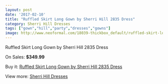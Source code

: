 ```yaml
---
layout: post
date: '2017-02-10'
title: "Ruffled Skirt Long Gown by Sherri Hill 2835 Dress"
category: Sherri Hill Dresses
tags: ["gown","hill","party","dresses","gowns"]
image: http://www.neoformal.com/18039-thickbox_default/ruffled-skirt-long-gown-by-sherri-hill-2835-dress.jpg
---
```

Ruffled Skirt Long Gown by Sherri Hill 2835 Dress

On Sales: **$349.99**
<a href="https://www.neoformal.com/en/sherri-hill-dresses-2014/5824-ruffled-skirt-long-gown-by-sherri-hill-2835-dress.html"><amp-img layout="responsive" width="600" height="600" src="//www.neoformal.com/18039-thickbox_default/ruffled-skirt-long-gown-by-sherri-hill-2835-dress.jpg" alt="Ruffled Skirt Long Gown by Sherri Hill 2835 Dress 0" /></a>
<a href="https://www.neoformal.com/en/sherri-hill-dresses-2014/5824-ruffled-skirt-long-gown-by-sherri-hill-2835-dress.html"><amp-img layout="responsive" width="600" height="600" src="//www.neoformal.com/18040-thickbox_default/ruffled-skirt-long-gown-by-sherri-hill-2835-dress.jpg" alt="Ruffled Skirt Long Gown by Sherri Hill 2835 Dress 1" /></a>
<a href="https://www.neoformal.com/en/sherri-hill-dresses-2014/5824-ruffled-skirt-long-gown-by-sherri-hill-2835-dress.html"><amp-img layout="responsive" width="600" height="600" src="//www.neoformal.com/18041-thickbox_default/ruffled-skirt-long-gown-by-sherri-hill-2835-dress.jpg" alt="Ruffled Skirt Long Gown by Sherri Hill 2835 Dress 2" /></a>
<a href="https://www.neoformal.com/en/sherri-hill-dresses-2014/5824-ruffled-skirt-long-gown-by-sherri-hill-2835-dress.html"><amp-img layout="responsive" width="600" height="600" src="//www.neoformal.com/18042-thickbox_default/ruffled-skirt-long-gown-by-sherri-hill-2835-dress.jpg" alt="Ruffled Skirt Long Gown by Sherri Hill 2835 Dress 3" /></a>

Buy it: [Ruffled Skirt Long Gown by Sherri Hill 2835 Dress](https://www.neoformal.com/en/sherri-hill-dresses-2014/5824-ruffled-skirt-long-gown-by-sherri-hill-2835-dress.html "Ruffled Skirt Long Gown by Sherri Hill 2835 Dress")

View more: [Sherri Hill Dresses](https://www.neoformal.com/en/73-sherri-hill-dresses-2014 "Sherri Hill Dresses")